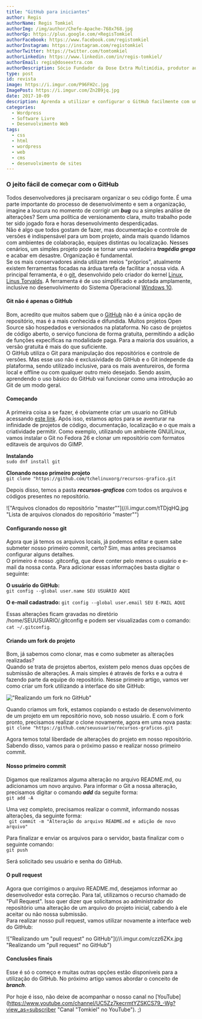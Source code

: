 ```yaml
---
title: "GitHub para iniciantes"
author: Regis
authorName: Regis Tomkiel
authorImg: /img/author/Chefe-Apache-768x768.jpg
authorGp: https://plus.google.com/+RegisTomkiel
authorFacebook: https://www.facebook.com/registomkiel
authorInstagram: https://instagram.com/registomkiel
authorTwitter: https://twitter.com/tomtomkiel
authorLinkedin: https://www.linkedin.com/in/regis-tomkiel/
authorEmail: regis@doseextra.com
authorDescription: Sócio Fundador da Dose Extra Multimídia, produtor audiovisual, desenvolvedor web, podcaster, escritor e quando sobra tempo, coleciona videogames e filmes independentes.
type: post
id: revista
image: https://i.imgur.com/P96FH2c.jpg
ImagePost: https://i.imgur.com/Zn2B9jq.jpg
date: 2017-10-09
description: Aprenda a utilizar e configurar o GitHub facilmente com um guia detalhado.
categories:
  - Wordpress
  - Software Livre
  - Desenvolvimento Web
tags:
  - css
  - html
  - wordpress
  - web
  - cms
  - desenvolvimento de sites
---
```


### O jeito fácil de começar com o GitHub

Todos desenvolvedores já precisaram organizar o seu código fonte. É uma parte importante do processo de desenvolvimento e sem a organização, imagine a loucura no momento de corrigir um ***bug*** ou a simples análise de alterações? Sem uma política de versionamento clara, muito trabalho pode ter sido jogado fora e horas desenvolvimento desperdiçadas.   
Não é algo que todos gostam de fazer, mas documentação e controle de versões é indispensável para um bom projeto, ainda mais quando lidamos com ambientes de colaboração, equipes distintas ou localização. Nesses cenários, um simples projeto pode se tornar uma verdadeira ***tragédia grega*** e acabar em desastre. Organização é fundamental.   
Se os mais conservadores ainda utilizam meios "próprios", atualmente existem ferramentas focadas na árdua tarefa de facilitar a nossa vida. A principal ferramenta, é o [git](https://github.com "Conheça o GitHub"), desenvolvido pelo criador do kernel [Linux](http://linux.org "Site Linux.org"), [Linus Torvalds](https://github.com/torvalds "GitHub do Linus Torvalds"). A ferramenta é de uso simplificado e adotada amplamente, inclusive no desenvolvimento do Sistema Operacional [Windows 10](http://www.diolinux.com.br/2017/05/microsoft-migra-codigo-windows-git.html "Microsoft migra código fonte do Windows para o Git").   

#### Git não é apenas o GitHub

Bom, acredito que muitos sabem que o [GitHub]() não é a única opção de repositório, mas é a mais conhecida e difundida. Muitos projetos Open Source são hospedados e versionados na plataforma. No caso de projetos de código aberto, o serviço funciona de forma gratuita, permitindo a adição de funções expecíficas na modalidade paga. Para a maioria dos usuários, a versão gratuita é mais do que suficiente.   
O GitHub utiliza o Git para manipulação dos repositórios e controle de versões. Mas esse uso não é exclusividade do GitHub e o Git independe da plataforma, sendo utilizado inclusive, para os mais aventureiros, de forma local e offline ou com qualquer outro meio desejado. Sendo assim, aprendendo o uso básico do GitHub vai funcionar como uma introdução ao Git de um modo geral.   

#### Começando

A primeira coisa a se fazer, é obviamente criar um usuario no GitHub acessando [este link](). Após isso, estamos aptos para se aventurar na infinidade de projetos de código, documentação, localização e o que mais a criatividade permitir. Como exemplo, utilizando um ambiente GNU/Linux, vamos instalar o Git no Fedora 26 e clonar um repositório com formatos editaveis de arquivos do GIMP.   

**Instalando**   
``sudo dnf install git``  

**Clonando nosso primeiro projeto**  
``git clone "https://github.com/tchelinuxorg/recursos-grafico.git``

Depois disso, temos a pasta ***recursos-graficos*** com todos os arquivos e códigos presentes no repositório.

!["Arquivos clonados do repositório "master""](//i.imgur.com/tTDjqHQ.jpg "Lista de arquivos clonados do repositório "master"")


#### Configurando nosso git
Agora que já temos os arquivos locais, já podemos editar e quem sabe submeter nosso primeiro commit, certo? Sim, mas antes precisamos configurar alguns detalhes.   
O primeiro é nosso .gitconfig, que deve conter pelo menos o usuário e e-mail da nossa conta. Para adicionar essas informações basta digitar o seguinte:   

**O usuário do GitHub:**  
``git config --global user.name SEU USUÁRIO AQUI``  

**O e-mail cadastrado:**
``git config --global user.email SEU E-MAIL AQUI``  

Essas alterações ficam gravadas no diretório /home/SEUUSUARIO/.gitconfig e podem ser visualizadas com o comando:   
 ``cat ~/.gitconfig``.   


#### Criando um fork do projeto
Bom, já sabemos como clonar, mas e como submeter as alterações realizadas?   
Quando se trata de projetos abertos, existem pelo menos duas opções de submissão de alterações. A mais simples é através de forks e a outra é fazendo parte da equipe do repositório.
Nesse primeiro artigo, vamos ver como criar um fork utilizando a interface do site GitHub:   

![ "Realizando um fork no GitHub" ](//i.imgur.com/Zq8JzoD.jpg "Realizando um fork no GitHub")

Quando criamos um fork, estamos copiando o estado de desenvolvimento de um projeto em um repositório novo, sob nosso usuário. E com o fork pronto, precisamos realizar o clone novamente, agora em uma nova pasta:
``git clone "https://github.com/seuusuario/recursos-graficos.git``  

Agora temos total liberdade de alterações do projeto em nosso repositório. Sabendo disso, vamos para o próximo passo e realizar nosso primeiro commit.   

#### Nosso primeiro commit

Digamos que realizamos alguma alteração no arquivo README.md, ou adicionamos um novo arquivo. Para informar o Git a nossa alteração, precisamos digitar o comando ***add*** da seguite forma:  
``git add -A``  

Uma vez completo, precisamos realizar o commit, informando nossas alterações, da seguinte forma:  
`` git commit -m "Alteração do arquivo README.md e adição de novo arquivo"``   

Para finalizar e enviar os arquivos para o servidor, basta finalizar com o seguinte comando:   
``git push``   

Será solicitado seu usuário e senha do GitHub.

#### O pull request

Agora que corrigimos o arquivo README.md, desejamos informar ao desenvolvedor esta correção. Para tal, utilizamos o recurso chamado de "Pull Request". Isso quer dizer que solicitamos ao administrador do repositório uma alteração de um arquivo do projeto inicial, cabendo à ele aceitar ou não nossa submissão.   
Para realizar nosso pull request, vamos utilizar novamente a interface web do GitHub:   

!["Realizando um "pull request" no GitHub"](//i.imgur.com/czz6ZKx.jpg "Realizando um "pull request" no GitHub")



#### Conclusões finais
Esse é só o começo e muitas outras opções estão disponiveis para a utilização do GitHub. No próximo artigo vamos abordar o conceito de ***branch***.   

Por hoje é isso, não deixe de acompanhar o nosso canal no [YouTube](https://www.youtube.com/channel/UC5Zz7kecrmtYZSKCS79_-Wg?view_as=subscriber "Canal "Tomkiel" no YouTube"). ;)
